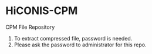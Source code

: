 # HiCONIS-CPM
CPM File Repository

1. To extract compressed file, password is needed.
2. Please ask the password to administrator for this repo.
